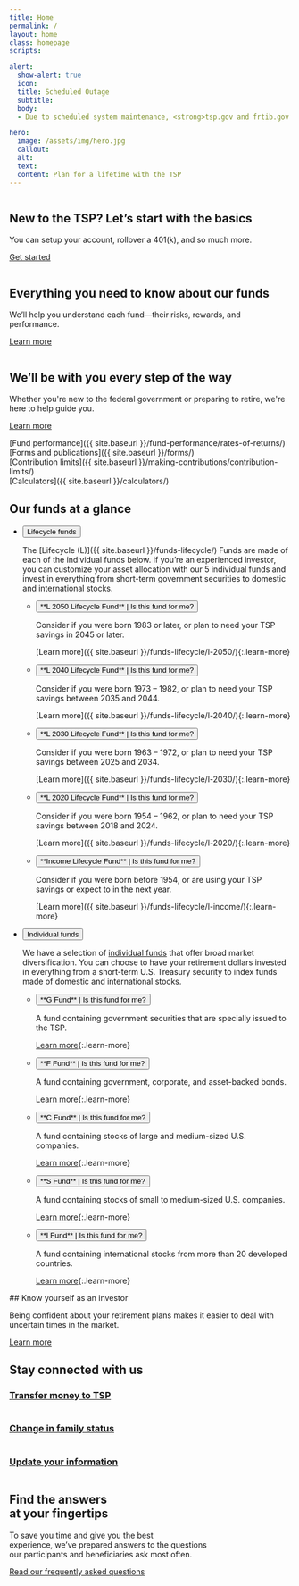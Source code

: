 ```yaml
---
title: Home
permalink: /
layout: home
class: homepage
scripts:

alert:
  show-alert: true
  icon:
  title: Scheduled Outage
  subtitle:
  body:
  - Due to scheduled system maintenance, <strong>tsp.gov and frtib.gov will be unavailable</strong> Saturday, April 13, from 8:00 a.m. to 11:30 a.m. eastern time.  Thank you for your patience.

hero:
  image: /assets/img/hero.jpg
  callout:
  alt:
  text:
  content: Plan for a lifetime with the TSP
---
```


<section class="home-getting-started">
<div class="usa-grid">

<!-- NEW TO THE TSP? -->

<div class="usa-width-one-third column" markdown="1">
<div markdown="1">
  <div class="icon">
  <img src="{{ site.baseurl }}/assets/img/icons/sun.svg" alt="">
  </div>

## New to the TSP? Let’s start with the basics

You can setup your account, rollover a 401(k), and so much more.

</div>

[Get started](<{{ site.baseurl }}/account-basics/>)

</div>

<!-- EVERYTHING YOU NEED -->

<div class="usa-width-one-third" markdown="1">
<div markdown="1">
  <div class="icon">
  <img src="{{ site.baseurl }}/assets/img/icons/graph_up.svg" alt="">
  </div>

## Everything you need to know about our funds

We’ll help you understand each fund—their risks, rewards, and performance.

</div>

[Learn more](<{{ site.baseurl }}/how-to-invest/>)

</div>
<!-- WE'LL BE WITH YOU -->
<div class="usa-width-one-third" markdown="1">
<div markdown="1">
  <div class="icon">
  <img src="{{ site.baseurl }}/assets/img/icons/team_blue.svg" alt="" class="team">
  </div>

## We’ll be with you every step of the way

Whether you're new to the federal government or preparing to retire, we're here to help guide you.

</div>

[Learn more](<{{ site.baseurl }}/planning-for-life-events/>)

</div>

</div>
</section>

<!-- QUICK LINKS -->

<section class="quick-links homepage">
<div class="usa-grid">
<div class="usa-width-one-fourth" markdown="1">
[Fund performance]({{ site.baseurl }}/fund-performance/rates-of-returns/)
</div>
<div class="usa-width-one-fourth" markdown="1">
[Forms and publications]({{ site.baseurl }}/forms/)
</div>
<div class="usa-width-one-fourth" markdown="1">
[Contribution limits]({{ site.baseurl }}/making-contributions/contribution-limits/)
</div>
<div class="usa-width-one-fourth" markdown="1">
[Calculators]({{ site.baseurl }}/calculators/)
</div>
</div>
</section>

<!-- OUR FUNDS AT A GLANCE -->

<section id="home-our-funds" markdown="1">

## Our funds at a glance

<div class="usa-grid">
<div class="usa-width-one-whole" markdown="1">

<ul class="usa-accordion usa-tabs">
<!-- Lifecycle funds -->
<li>
<button class="usa-accordion-button" aria-expanded="true" aria-controls="lifecycle">
Lifecycle funds
</button>
<div id="lifecycle" class="usa-accordion-content" markdown="1">

The [Lifecycle (L)]({{ site.baseurl }}/funds-lifecycle/) Funds are made of each of the individual funds below. If you’re an experienced investor, you can customize your asset allocation with our 5 individual funds and invest in everything from short-term government securities to domestic and international stocks.

<ul class="usa-accordion lifecycle-funds">
<li>
<button class="usa-accordion-button"
aria-expanded="false"
aria-controls="a3" markdown="1">
**L 2050 Lifecycle Fund** | <span class="secondary">Is this fund for me?</span>
</button>
<div id="a3" class="usa-accordion-content" markdown="1">

Consider if you were born 1983 or later, or plan to need your TSP savings in 2045 or later.

[Learn more]({{ site.baseurl }}/funds-lifecycle/l-2050/){:.learn-more}

</div>
</li>

<li>
<button class="usa-accordion-button"
aria-expanded="false"
aria-controls="a4" markdown="1">
**L 2040 Lifecycle Fund** | <span class="secondary">Is this fund for me?</span>
</button>
<div id="a4" class="usa-accordion-content" markdown="1">

Consider if you were born 1973 – 1982, or plan to need your TSP savings between 2035 and 2044.

[Learn more]({{ site.baseurl }}/funds-lifecycle/l-2040/){:.learn-more}

</div>
</li>
<li>
<button class="usa-accordion-button"
aria-expanded="false"
aria-controls="a5" markdown="1">
**L 2030 Lifecycle Fund** | <span class="secondary">Is this fund for me?</span>
</button>
<div id="a5" class="usa-accordion-content" markdown="1">

Consider if you were born 1963 – 1972, or plan to need your TSP savings between 2025 and 2034.

[Learn more]({{ site.baseurl }}/funds-lifecycle/l-2030/){:.learn-more}

</div>
</li>

<li>
<button class="usa-accordion-button"
aria-expanded="false"
aria-controls="a6" markdown="1">
**L 2020 Lifecycle Fund** | <span class="secondary">Is this fund for me?</span>
</button>
<div id="a6" class="usa-accordion-content" markdown="1">

Consider if you were born 1954 – 1962, or plan to need your TSP savings between 2018 and 2024.

[Learn more]({{ site.baseurl }}/funds-lifecycle/l-2020/){:.learn-more}

</div>
</li>
<li>
<button class="usa-accordion-button"
aria-expanded="false"
aria-controls="a7" markdown="1">
**Income Lifecycle Fund** | <span class="secondary">Is this fund for me?</span>
</button>
<div id="a7" class="usa-accordion-content" markdown="1">

Consider if you were born before 1954, or are using your TSP savings or expect to in the next year.

[Learn more]({{ site.baseurl }}/funds-lifecycle/l-income/){:.learn-more}

</div>
</li>
</ul>
</div> <!-- end div id="lifecycle" -->
</li>
<!-- Individual funds -->
<li>
<button class="usa-accordion-button" aria-expanded="false" aria-controls="a2">
Individual funds
</button>
<div id="a2" class="usa-accordion-content" markdown="1">

We have a selection of [individual funds](/fund-individual/) that offer broad market diversification. You can choose to have your retirement dollars invested in everything from a short-term U.S. Treasury security to index funds made of domestic and international stocks.

<ul class="usa-accordion lifecycle-funds">
<li>
<button class="usa-accordion-button"
aria-expanded="false"
aria-controls="i1" markdown="1">
**G Fund** | <span class="secondary">Is this fund for me?</span>
</button>
<div id="i1" class="usa-accordion-content" markdown="1">

A fund containing government securities that are specially issued to the TSP.

[Learn more](<{{ site.baseurl }}/funds-individual/g-fund/>){:.learn-more}

</div>
</li>

<li>
<button class="usa-accordion-button"
aria-expanded="false"
aria-controls="i2" markdown="1">
**F Fund** | <span class="secondary">Is this fund for me?</span>
</button>
<div id="i2" class="usa-accordion-content" markdown="1">

A fund containing government, corporate, and asset-backed bonds.

[Learn more](<{{ site.baseurl }}/funds-individual/f-fund/>){:.learn-more}

</div>
</li>
<li>
<button class="usa-accordion-button"
aria-expanded="false"
aria-controls="i3" markdown="1">
**C Fund** | <span class="secondary">Is this fund for me?</span>
</button>
<div id="i3" class="usa-accordion-content" markdown="1">

A fund containing stocks of large and medium-sized U.S. companies.

[Learn more](<{{ site.baseurl }}/funds-individual/c-fund/>){:.learn-more}

</div>
</li>

<li>
<button class="usa-accordion-button"
aria-expanded="false"
aria-controls="i4" markdown="1">
**S Fund** | <span class="secondary">Is this fund for me?</span>
</button>
<div id="i4" class="usa-accordion-content" markdown="1">

A fund containing stocks of small to medium-sized U.S. companies.

[Learn more](<{{ site.baseurl }}/funds-individual/s-fund/>){:.learn-more}

</div>
</li>
<li>
<button class="usa-accordion-button"
aria-expanded="false"
aria-controls="i5" markdown="1">
**I Fund** | <span class="secondary">Is this fund for me?</span>
</button>
<div id="i5" class="usa-accordion-content" markdown="1">

A fund containing international stocks from more than 20 developed countries.

[Learn more](<{{ site.baseurl }}/funds-individual/i-fund/>){:.learn-more}

</div>
</li>
</ul>

</div>
</li>
</ul>

</div>
</div>
</section>

<!-- WHEN YOU KNOW YOURSELF -->

<section class="section-investor">
<div class="usa-grid">
<div class="usa-width-one-half usa-learn-more" markdown="1">
## Know yourself as an investor

Being confident about your retirement plans makes it easier to deal with uncertain times in the market.

[Learn more](<{{ site.baseurl }}/how-to-invest/before-you-invest/>)

<!-- maybe link to BYI tool or Stick to Your Plan language that I just discovered doesn't, but should and will eventually exist. -->

</div>
</div>
</section>

<!-- STAY CONNECTED -->

<section class="section-connected" markdown="1">

## Stay connected with us

<div class="usa-grid">
<!-- Transfers money to TSP -->
<div class="usa-width-one-third" markdown="1">

### [Transfer money to TSP](<{{ site.baseurl }}/account-basics/move-money-into-tsp/>)

<img src="{{ site.baseurl }}/assets/img/icons/money.svg" alt="">
</div>

<!-- Change in family status -->

<div class="usa-width-one-third" markdown="1">

### [Change in family status](<{{ site.baseurl }}/planning-for-life-events/changes-in-your-family-status/>)

<img src="{{ site.baseurl }}/assets/img/icons/family_blue.svg" alt="">
</div>

<!-- Update your information -->

<div class="usa-width-one-third" markdown="1">

### [Update your information](<{{ site.baseurl }}/account-basics/update-personal-information/>)

<img src="{{ site.baseurl }}/assets/img/icons/individual_blue.svg" alt="" class="team">
</div>

</div>
</section>

<!-- FIND THE ANSWERS -->

<section class="section-find-answers">
<div class="usa-grid">
<div class="usa-width-one-whole" markdown="1">

## Find the answers<br />at your fingertips

To save you time and give you the best<br />
experience, we’ve prepared answers to the questions<br />
our participants and beneficiaries ask most often.

[Read our frequently asked questions](<{{ site.baseurl }}/faq/>)

</div>
</div>
</section>
